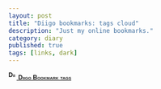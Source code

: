 ```yaml
---
layout: post
title: "Diigo bookmarks: tags cloud"
description: "Just my online bookmarks."
category: diary
published: true
tags: [links, dark]
---
```


<!-- Moved Diigo tags cloud to a dedicated post.
     See /index.html where I tried to have it be loaded asynchronously
     upon scroll into view, but _they_ resort do `document.write(...)`
     which is prohibeted for external scripts (that are added asynchronously). -->

<div class="diigo-tags" style="width:97%;">
  <div class="diigo-banner sidebar-title center"
       style="font: bold 12px arial;margin-bottom:5px;">
    <a href="https://www.diigo.com/cloud/fabicxx"
       style="font-variant: small-caps;">
      <img src="https://www.diigo.com/images/ii_blue.gif"
           width="16" height="16"
           alt="Diigo icon"/>&nbsp;Diigo Bookmark tags</a>
  </div>
  <!-- Note: Pass QS arg. `count=128` so as to restrict the number of displayed tags.-->
  <script type="text/javascript"
          src="https://www.diigo.com/tools/tagrolls_script/fabicxx?sort=freq;icon;size=11-23;color=56bbff-167bc2;title=Diigo%20Bookmark%20tags;name;showadd;v=3"></script>
</div>
